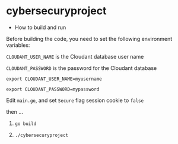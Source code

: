 # cybersecuryproject

- How to build and run

Before building the code, you need to set the following environment variables:

`CLOUDANT_USER_NAME` is the Cloudant database user name

`CLOUDANT_PASSWORD` is the password for the Cloudant database

`export CLOUDANT_USER_NAME=myusername`

`export CLOUDANT_PASSWORD=mypassword`

Edit `main.go`, and set `Secure` flag session cookie to `false`

then ...

1. `go build`

2. `./cybersecuryproject`

